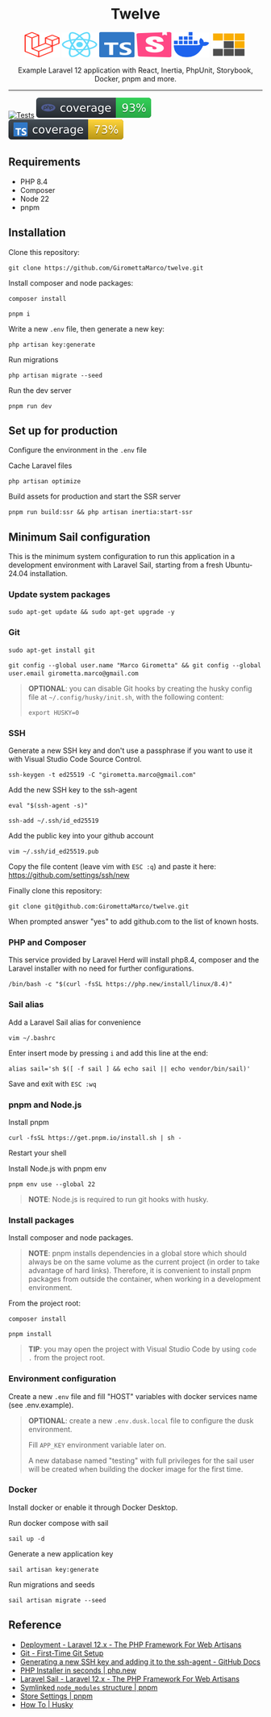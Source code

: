 <div align="center">
<h1>Twelve</h1>

<a href="https://laravel.com/"><img height="50" width="70" alt="Laravel" src="docs/laravel.svg"/></a>
<a href="https://react.dev/"><img height="50" width="70" alt="React" src="docs/react.svg"/></a>
<a href="https://www.typescriptlang.org/"><img height="50" width="70" alt="Typescript" src="docs/typescript.svg"/></a>
<a href="https://storybook.js.org/"><img height="50" width="70" alt="Storybook" src="docs/storybook.svg"/></a>
<a href="https://www.docker.com/"><img height="50" width="70" alt="Docker" src="docs/docker.svg"/></a>
<a href="https://pnpm.io/"><img height="50" width="70" alt="pnpm" src="docs/pnpm.svg"/></a>

<p>Example Laravel 12 application with React, Inertia, PhpUnit, Storybook, Docker, pnpm and more.</p>
</div>

---

[![Tests](https://github.com/GiromettaMarco/twelve/actions/workflows/tests.yml/badge.svg)](https://github.com/GiromettaMarco/twelve/actions/workflows/tests.yml)
[![PHP Coverage](docs/php-coverage.svg)](https://github.com/GiromettaMarco/twelve/actions/workflows/tests.yml)
[![TS Coverage](docs/ts-coverage.svg)](https://github.com/GiromettaMarco/twelve/actions/workflows/tests.yml)

## Requirements

- PHP 8.4
- Composer
- Node 22
- pnpm

## Installation

Clone this repository:

```
git clone https://github.com/GiromettaMarco/twelve.git
```

Install composer and node packages:

```
composer install
```

```
pnpm i
```

Write a new `.env` file, then generate a new key:

```
php artisan key:generate
```

Run migrations

```
php artisan migrate --seed
```

Run the dev server

```
pnpm run dev
```

## Set up for production

Configure the environment in the `.env` file

Cache Laravel files

```
php artisan optimize
```

Build assets for production and start the SSR server

```
pnpm run build:ssr && php artisan inertia:start-ssr
```

## Minimum Sail configuration

This is the minimum system configuration to run this application in a development environment with Laravel Sail, starting from a fresh Ubuntu-24.04 installation.

### Update system packages

```
sudo apt-get update && sudo apt-get upgrade -y
```

### Git

```
sudo apt-get install git
```

```
git config --global user.name "Marco Girometta" && git config --global user.email girometta.marco@gmail.com
```

> **OPTIONAL**: you can disable Git hooks by creating the husky config file at `~/.config/husky/init.sh`, with the following content:
> ```
> export HUSKY=0
> ```

### SSH

Generate a new SSH key and don't use a passphrase if you want to use it with Visual Studio Code Source Control.

```
ssh-keygen -t ed25519 -C "girometta.marco@gmail.com"
```

Add the new SSH key to the ssh-agent

```
eval "$(ssh-agent -s)"
```

```
ssh-add ~/.ssh/id_ed25519
```

Add the public key into your github account

```
vim ~/.ssh/id_ed25519.pub
```

Copy the file content (leave vim with `ESC :q`) and paste it here: https://github.com/settings/ssh/new

Finally clone this repository:

```
git clone git@github.com:GiromettaMarco/twelve.git
```

When prompted answer "yes" to add github.com to the list of known hosts.

### PHP and Composer

This service provided by Laravel Herd will install php8.4, composer and the Laravel installer with no need for further configurations.

```
/bin/bash -c "$(curl -fsSL https://php.new/install/linux/8.4)"
```

### Sail alias

Add a Laravel Sail alias for convenience

```
vim ~/.bashrc
```

Enter insert mode by pressing `i` and add this line at the end:

```
alias sail='sh $([ -f sail ] && echo sail || echo vendor/bin/sail)'
```

Save and exit with `ESC :wq`

### pnpm and Node.js

Install pnpm

```
curl -fsSL https://get.pnpm.io/install.sh | sh -
```

Restart your shell

Install Node.js with pnpm env

```
pnpm env use --global 22
```

> **NOTE**: Node.js is required to run git hooks with husky.

### Install packages

Install composer and node packages.

> **NOTE**: pnpm installs dependencies in a global store which should always be on the same volume as the current project (in order to take advantage of hard links). Therefore, it is convenient to install pnpm packages from outside the container, when working in a development environment.

From the project root:

```
composer install
```

```
pnpm install
```

> **TIP**: you may open the project with Visual Studio Code by using `code .` from the project root.

### Environment configuration

Create a new `.env` file and fill "HOST" variables with docker services name (see .env.example).

> **OPTIONAL**: create a new `.env.dusk.local` file to configure the dusk environment.
>
> Fill `APP_KEY` environment variable later on.
>
> A new database named "testing" with full privileges for the sail user will be created when building the docker image for the first time.

### Docker

Install docker or enable it through Docker Desktop.

Run docker compose with sail

```
sail up -d
```

Generate a new application key

```
sail artisan key:generate
```

Run migrations and seeds

```
sail artisan migrate --seed
```

## Reference

- [Deployment - Laravel 12.x - The PHP Framework For Web Artisans](https://laravel.com/docs/12.x/deployment)
- [Git - First-Time Git Setup](https://git-scm.com/book/en/v2/Getting-Started-First-Time-Git-Setup)
- [Generating a new SSH key and adding it to the ssh-agent - GitHub Docs](https://docs.github.com/en/authentication/connecting-to-github-with-ssh/generating-a-new-ssh-key-and-adding-it-to-the-ssh-agent)
- [PHP Installer in seconds | php.new](https://php.new/)
- [Laravel Sail - Laravel 12.x - The PHP Framework For Web Artisans](https://laravel.com/docs/12.x/sail#configuring-a-shell-alias)
- [Symlinked `node_modules` structure | pnpm](https://pnpm.io/symlinked-node-modules-structure)
- [Store Settings | pnpm](https://pnpm.io/settings#store-settings)
- [How To | Husky](https://typicode.github.io/husky/how-to.html#for-a-gui-or-globally)
